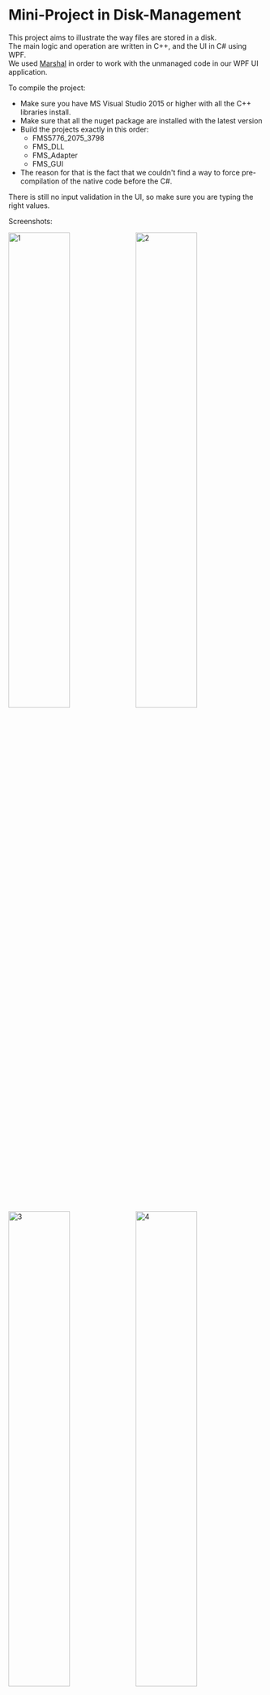 # Mini-Project in Disk-Management

This project aims to illustrate the way files are stored in a disk.<br />
The main logic and operation are written in C++, and the UI in C# using WPF. <br />
We used <a href="https://msdn.microsoft.com/en-us/library/system.runtime.interopservices.marshal(v=vs.110).aspx">Marshal</a> in order to work with the unmanaged code in our WPF UI application.<br />

To compile the project:
  - Make sure you have MS Visual Studio 2015 or higher with all the C++ libraries install.
  - Make sure that all the nuget package are installed with the latest version
  - Build the projects exactly in this order:
      - FMS5776_2075_3798
      - FMS_DLL
      - FMS_Adapter
      - FMS_GUI
  - The reason for that is the fact that we couldn't find a way to force pre-compilation of the native code before the C#.

There is still no input validation in the UI, so make sure you are typing the right values.

Screenshots:

<a href='https://postimg.org/image/sdz5o4lpb/' target='_blank'><img src='https://s19.postimg.org/3kplnh2oz/image.png' border='0' alt="1" width="49%"/></a> 
<a href='https://postimg.org/image/9a5u7s8v3/' target='_blank'><img src='https://s19.postimg.org/ngll30jqb/image.png' border='0' alt="2"
width="49%"/></a><br/><br/>
<a href='https://postimg.org/image/x2f5jbavz/' target='_blank'><img src='https://s19.postimg.org/pz7a3p5gj/image.png' border='0' alt="3"
width="49%"/></a> 
<a href='https://postimg.org/image/c6sv82eov/' target='_blank'><img src='https://s19.postimg.org/5gcdymrj7/image.png' border='0' alt="4"
width="49%"/></a><br/><br/>
<a href='https://postimg.org/image/iyjaax3of/' target='_blank'><img src='https://s19.postimg.org/svub3zbab/image.png' border='0' alt="5"
width="49%"/></a> 
<a href='https://postimg.org/image/6xxua6w9r/' target='_blank'><img src='https://s19.postimg.org/bwlcoq02r/image.png' border='0' alt="6"
width="49%"/></a><br/><br/>
<a href='https://postimg.org/image/dpo9d1l9b/' target='_blank'><img src='https://s19.postimg.org/s8veegeeb/image.png' border='0' alt="7"
width="49%"/></a> 
<a href='https://postimg.org/image/xybmyrkkf/' target='_blank'><img src='https://s19.postimg.org/gl1cjwp9f/image.png' border='0' alt="8"
width="49%"/></a><br/><br/>
<a href='https://postimg.org/image/a8m7a2m73/' target='_blank'><img src='https://s19.postimg.org/r953iqz8j/image.png' border='0' alt="9"
width="49%"/></a> 
<br />

<!--https://postimg.org/gallery/xt625lds/4b3c576d/-->
